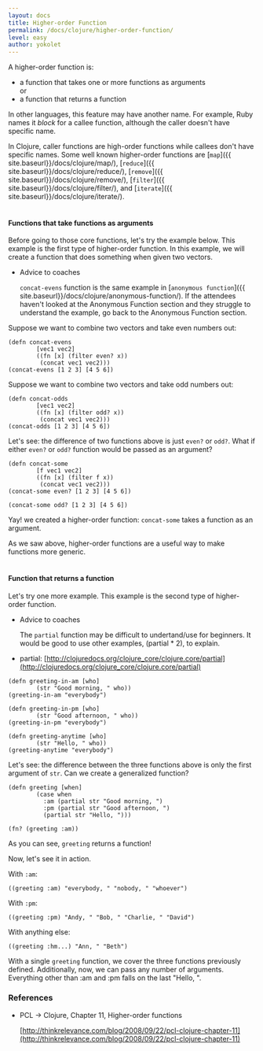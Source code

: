 ```yaml
---
layout: docs
title: Higher-order Function
permalink: /docs/clojure/higher-order-function/
level: easy
author: yokolet
---
```


A higher-order function is:

  - a function that takes one or more functions as arguments<br/>
  or
  - a function that returns a function

In other languages, this feature may have another name.
For example, Ruby names it *block* for a callee function, although the caller doesn't have specific name.

In Clojure, caller functions are high-order functions while callees don't have specific names.
Some well known higher-order functions are
[`map`]({{ site.baseurl}}/docs/clojure/map/),
[`reduce`]({{ site.baseurl}}/docs/clojure/reduce/),
[`remove`]({{ site.baseurl}}/docs/clojure/remove/),
[`filter`]({{ site.baseurl}}/docs/clojure/filter/), and
[`iterate`]({{ site.baseurl}}/docs/clojure/iterate/).
<br/><br/>

#### Functions that take functions as arguments

Before going to those core functions, let's try the example below.
This example is the first type of higher-order function.
In this example, we will create a function that does something when given two vectors.

- Advice to coaches

    `concat-evens` function is the same example in
    [`anonymous function`]({{ site.baseurl}}/docs/clojure/anonymous-function/).
    If the attendees haven't looked at the Anonymous Function section and they struggle to understand the example, go back to the Anonymous Function section.


Suppose we want to combine two vectors and take even numbers out:

~~~klipse
(defn concat-evens
        [vec1 vec2]
        ((fn [x] (filter even? x))
         (concat vec1 vec2)))
(concat-evens [1 2 3] [4 5 6])
~~~

Suppose we want to combine two vectors and take odd numbers out:

~~~klipse
(defn concat-odds
        [vec1 vec2]
        ((fn [x] (filter odd? x))
         (concat vec1 vec2)))
(concat-odds [1 2 3] [4 5 6])
~~~

Let's see: the difference of two functions above is just `even?` or `odd?`. What if either `even?` or `odd?` function would be passed as an argument?

~~~klipse
(defn concat-some
        [f vec1 vec2]
        ((fn [x] (filter f x))
         (concat vec1 vec2)))
(concat-some even? [1 2 3] [4 5 6])
~~~

~~~klipse
(concat-some odd? [1 2 3] [4 5 6])
~~~

Yay! we created a higher-order function: `concat-some` takes a function as an argument.

As we saw above, higher-order functions are a useful way to make functions more generic.
<br/><br/>

#### Function that returns a function

Let's try one more example. This example is the second type of higher-order function.

- Advice to coaches

    The `partial` function may be difficult to undertand/use for beginners.
    It would be good to use other examples, (partial * 2), to explain.

- partial: [http://clojuredocs.org/clojure_core/clojure.core/partial](http://clojuredocs.org/clojure_core/clojure.core/partial)


~~~klipse
(defn greeting-in-am [who]
        (str "Good morning, " who))
(greeting-in-am "everybody")
~~~

~~~klipse
(defn greeting-in-pm [who]
        (str "Good afternoon, " who))
(greeting-in-pm "everybody")
~~~

~~~klipse
(defn greeting-anytime [who]
        (str "Hello, " who))
(greeting-anytime "everybody")
~~~

Let's see: the difference between the three functions above is
only the first argument of `str`. Can we create a generalized function?

~~~klipse
(defn greeting [when]
        (case when
          :am (partial str "Good morning, ")
          :pm (partial str "Good afternoon, ")
          (partial str "Hello, ")))

(fn? (greeting :am))
~~~

As you can see, `greeting` returns a function!

Now, let's see it in action.

With `:am`:

~~~klipse
((greeting :am) "everybody, " "nobody, " "whoever")
~~~

With `:pm`:

~~~klipse
((greeting :pm) "Andy, " "Bob, " "Charlie, " "David")
~~~

With anything else:

~~~klipse
((greeting :hm...) "Ann, " "Beth")
~~~

With a single `greeting` function, we cover the three functions previously defined. Additionally, now, we can pass any number of arguments. Everything other than :am and :pm falls on the last "Hello, ".


### References

- PCL -> Clojure, Chapter 11, Higher-order functions

    [http://thinkrelevance.com/blog/2008/09/22/pcl-clojure-chapter-11](http://thinkrelevance.com/blog/2008/09/22/pcl-clojure-chapter-11)
